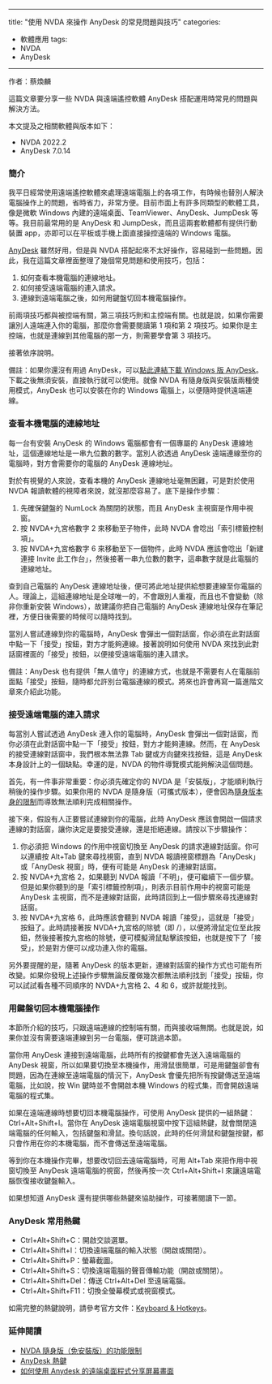 
---
title: "使用 NVDA 來操作 AnyDesk 的常見問題與技巧"
categories:
  - 軟體應用
tags:
  - NVDA
  - AnyDesk
---

作者：蔡煥麟

這篇文章要分享一些 NVDA 與遠端遙控軟體 AnyDesk 搭配運用時常見的問題與解決方法。

本文提及之相關軟體與版本如下：

* NVDA 2022.2
* AnyDesk 7.0.14

### 簡介

我平日經常使用遠端遙控軟體來處理遠端電腦上的各項工作，有時候也替別人解決電腦操作上的問題，省時省力，非常方便。目前市面上有許多同類型的軟體工具，像是微軟 Windows 內建的遠端桌面、TeamViewer、AnyDesk、JumpDesk 等等。我目前最常用的是 AnyDesk 和 JumpDesk，而且這兩套軟體都有提供行動裝置 app，亦即可以在平板或手機上面直接操控遠端的 Windows 電腦。

[AnyDesk](https://anydesk.com/) 雖然好用，但是與 NVDA 搭配起來不太好操作，容易碰到一些問題。因此，我在這篇文章裡面整理了幾個常見問題和使用技巧，包括：

1. 如何查看本機電腦的連線地址。
2. 如何接受遠端電腦的連入請求。
3. 連線到遠端電腦之後，如何用鍵盤切回本機電腦操作。

前兩項技巧都與被控端有關，第三項技巧則和主控端有關。也就是說，如果你需要讓別人遠端連入你的電腦，那麼你會需要閱讀第 1 項和第 2 項技巧。如果你是主控端，也就是連線到其他電腦的那一方，則需要學會第 3 項技巧。

接著依序說明。

備註：如果你還沒有用過 AnyDesk，可以[點此連結下載 Windows 版 AnyDesk](https://anydesk.com/zht/downloads/thank-you?dv=win_exe)。下載之後無須安裝，直接執行就可以使用。就像 NVDA 有隨身版與安裝版兩種使用模式，AnyDesk 也可以安裝在你的 Windows 電腦上，以便隨時提供遠端連線。

### 查看本機電腦的連線地址

每一台有安裝 AnyDesk 的 Windows 電腦都會有一個專屬的 AnyDesk 連線地址，這個連線地址是一串九位數的數字。當別人欲透過 AnyDesk 遠端連線至你的電腦時，對方會需要你的電腦的 AnyDesk 連線地址。

對於有視覺的人來說，查看本機的 AnyDesk 連線地址毫無困難，可是對於使用 NVDA 報讀軟體的視障者來說，就沒那麼容易了。底下是操作步驟：

1. 先確保鍵盤的 NumLock 為關閉的狀態，而且 AnyDesk 主視窗是作用中視窗。
2. 按 NVDA+九宮格數字 2 來移動至子物件，此時 NVDA 會唸出「索引標籤控制項」。
3. 按 NVDA+九宮格數字 6 來移動至下一個物件，此時 NVDA 應該會唸出「新建連接 Invite 此工作台」，然後接著一串九位數的數字，這串數字就是此電腦的連線地址。

查到自己電腦的 AnyDesk 連線地址後，便可將此地址提供給想要連線至你電腦的人。理論上，這組連線地址是全球唯一的，不會跟別人重複，而且也不會變動（除非你重新安裝 Windows），故建議你把自己電腦的 AnyDesk 連線地址保存在筆記裡，方便日後需要的時候可以隨時找到。

當別人嘗試連線到你的電腦時，AnyDesk 會彈出一個對話窗，你必須在此對話窗中點一下「接受」按鈕，對方才能夠連線。接著說明如何使用 NVDA 來找到此對話窗裡面的「接受」按鈕，以便接受遠端電腦的連入請求。

備註：AnyDesk 也有提供「無人值守」的連線方式，也就是不需要有人在電腦前面點「接受」按鈕，隨時都允許別台電腦連線的模式。將來也許會再寫一篇進階文章來介紹此功能。

### 接受遠端電腦的連入請求

每當別人嘗試透過 AnyDesk 連入你的電腦時，AnyDesk 會彈出一個對話窗，而你必須在此對話窗中點一下「接受」按鈕，對方才能夠連線。然而，在 AnyDesk 的接受連線對話窗中，我們根本無法靠 Tab 鍵或方向鍵來找按鈕，這是 AnyDesk 本身設計上的一個缺點。幸運的是，NVDA 的物件導覽模式能夠解決這個問題。

首先，有一件事非常重要：你必須先確定你的 NVDA 是「安裝版」，才能順利執行稍後的操作步驟。如果你用的 NVDA 是隨身版（可攜式版本），便會因為[隨身版本身的限制](https://innoobj.blogspot.com/2022/08/nvda.html)而導致無法順利完成相關操作。

接下來，假設有人正要嘗試連線到你的電腦，此時 AnyDesk 應該會開啟一個請求連線的對話窗，讓你決定是要接受連線，還是拒絕連線。請按以下步驟操作：

1. 你必須把 Windows 的作用中視窗切換至 AnyDesk 的請求連線對話窗。你可以連續按 Alt+Tab 鍵來尋找視窗，直到 NVDA 報讀視窗標題為「AnyDesk」或「AnyDesk 視窗」時，便有可能是 AnyDesk 的連線對話窗。
2. 按 NVDA+九宮格 2，如果聽到 NVDA 報讀「不明」，便可繼續下一個步驟。但是如果你聽到的是「索引標籤控制項」，則表示目前作用中的視窗可能是 AnyDesk 主視窗，而不是連線對話窗，此時請回到上一個步驟來尋找連線對話窗。
3. 按 NVDA+九宮格 6，此時應該會聽到 NVDA 報讀「接受」，這就是「接受」按鈕了。此時請接著按 NVDA+九宮格的除號（即 /），以便將滑鼠定位至此按鈕，然後接著按九宮格的除號，便可模擬滑鼠點擊該按鈕，也就是按下了「接受」，於是對方便可以成功連入你的電腦。

另外要提醒的是，隨著 AnyDesk 的版本更新，連線對話窗的操作方式也可能有所改變。如果你發現上述操作步驟無論反覆做幾次都無法順利找到「接受」按鈕，你可以試試看各種不同順序的 NVDA+九宮格 2、4 和 6，或許就能找到。

### 用鍵盤切回本機電腦操作

本節所介紹的技巧，只跟遠端連線的控制端有關，而與接收端無關。也就是說，如果你並沒有需要遠端連線到另一台電腦，便可跳過本節。

當你用 AnyDesk 連接到遠端電腦，此時所有的按鍵都會先送入遠端電腦的 AnyDesk 視窗，所以如果要切換至本機操作，用滑鼠很簡單，可是用鍵盤卻會有問題，因為在連線至遠端電腦的情況下，AnyDesk 會優先把所有按鍵傳送至遠端電腦，比如說，按 Win 鍵時並不會開啟本機 Windows 的程式集，而會開啟遠端電腦的程式集。

如果在遠端連線時想要切回本機電腦操作，可使用 AnyDesk 提供的一組熱鍵：Ctrl+Alt+Shift+I。當你在 AnyDesk 遠端電腦視窗中按下這組熱鍵，就會關閉遠端電腦的任何輸入，包括鍵盤和滑鼠。換句話說，此時的任何滑鼠和鍵盤按鍵，都只會作用在你的本機電腦，而不會傳送至遠端電腦。

等到你在本機操作完畢，想要改切回去遠端電腦時，可用 Alt+Tab 來把作用中視窗切換至 AnyDesk 遠端電腦的視窗，然後再按一次 Ctrl+Alt+Shift+I 來讓遠端電腦恢復接收鍵盤輸入。

如果想知道 AnyDesk 還有提供哪些熱鍵來協助操作，可接著閱讀下一節。

### AnyDesk 常用熱鍵

* Ctrl+Alt+Shift+C：開啟交談選單。
* Ctrl+Alt+Shift+I：切換遠端電腦的輸入狀態（開啟或關閉）。
* Ctrl+Alt+Shift+P：螢幕截圖。
* Ctrl+Alt+Shift+S：切換遠端電腦的聲音傳輸功能（開啟或關閉）。
* Ctrl+Alt+Shift+Del：傳送 Ctrl+Alt+Del 至遠端電腦。
* Ctrl+Alt+Shift+F11：切換全螢幕模式或視窗模式。

如需完整的熱鍵說明，請參考官方文件：[Keyboard & Hotkeys](https://support.anydesk.com/knowledge/keyboard-and-hotkeys)。

### 延伸閱讀

* [NVDA 隨身版（免安裝版）的功能限制](https://innoobj.blogspot.com/2022/08/nvda.html)
* [AnyDesk 熱鍵](https://support.anydesk.com/knowledge/keyboard-and-hotkeys)
* [如何使用 Anydesk 的遠端桌面程式分享屏幕畫面](https://blog.anydesk.com/zh-hant/%e5%a6%82%e4%bd%95%e5%88%86%e4%ba%ab%e6%a1%8c%e9%9d%a2%e5%b1%8f%e5%b9%95%e7%95%ab%e9%9d%a2/)